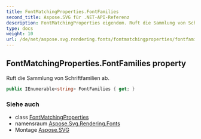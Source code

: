 ```yaml
---
title: FontMatchingProperties.FontFamilies
second_title: Aspose.SVG für .NET-API-Referenz
description: FontMatchingProperties eigendom. Ruft die Sammlung von Schriftfamilien ab.
type: docs
weight: 10
url: /de/net/aspose.svg.rendering.fonts/fontmatchingproperties/fontfamilies/
---
```

## FontMatchingProperties.FontFamilies property

Ruft die Sammlung von Schriftfamilien ab.

```csharp
public IEnumerable<string> FontFamilies { get; }
```

### Siehe auch

* class [FontMatchingProperties](../)
* namensraum [Aspose.Svg.Rendering.Fonts](../../fontmatchingproperties/)
* Montage [Aspose.SVG](../../../)


